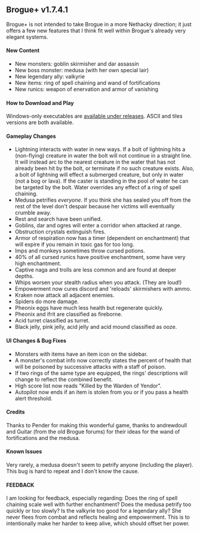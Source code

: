 ## Brogue+ v1.7.4.1

Brogue+ is not intended to take Brogue in a more Nethacky direction; it just offers a few new features that I think fit well within Brogue's already very elegant systems.

#### New Content

  * New monsters: goblin skirmisher and dar assassin
  * New boss monster: medusa (with her own special lair)
  * New legendary ally: valkyrie
  * New items: ring of spell chaining and wand of fortifications
  * New runics: weapon of enervation and armor of vanishing		

#### How to Download and Play

Windows-only executables are [available under releases](https://github.com/bleakley/brogue/releases). ASCII and tiles versions are both available.

#### Gameplay Changes

  * Lightning interacts with water in new ways.  If a bolt of lightning hits a (non-flying) creature in water the bolt will not continue in a straight line.  It will instead arc to the nearest creature in the water that has not already been hit by the bolt, or terminate if no such creature exists.  Also, a bolt of lightning will effect a submerged creature, but only in water (not a bog or lava). If the caster is standing in the pool of water he can be targeted by the bolt.  Water overrides any effect of a ring of spell chaining.
  * Medusa petrifies *everyone*.  If you think she has sealed you off from the rest of the level don't despair because her victims will eventually crumble away.
  * Rest and search have been unified.
  * Goblins, dar and ogres will enter a corridor when attacked at range.
  * Obstruction crystals extinguish fires.
  * Armor of respiration now has a timer (dependent on enchantment) that will expire if you remain in toxic gas for too long.
  * Imps and monkeys sometimes throw cursed potions.
  * 40% of all cursed runics have positive enchantment, some have very high enchantment.
  * Captive naga and trolls are less common and are found at deeper depths.
  * Whips worsen your stealth radius when you attack. (They are loud!)
  * Empowerment now cures discord and 'reloads' skirmishers with ammo.
  * Kraken now attack all adjacent enemies.
  * Spiders do more damage.
  * Pheonix eggs have much less health but regenerate quickly.
  * Pheonix and ifrit are classified as fireborne.
  * Acid turret classified as turret.
  * Black jelly, pink jelly, acid jelly and acid mound classified as ooze.

#### UI Changes & Bug Fixes

  * Monsters with items have an item icon on the sidebar.
  * A monster's combat info now correctly states the percent of health that will be poisoned by successive attacks with a staff of poison.
  * If two rings of the same type are equipped, the rings' descriptions will change to reflect the combined benefit.
  * High score list now reads "Killed by the Warden of Yendor".
  * Autopilot now ends if an item is stolen from you or if you pass a health alert threshold.

#### Credits
Thanks to Pender for making this wonderful game, thanks to andrewdoull and Guitar (from the old Brogue forums) for their ideas for the wand of fortifications and the medusa.

#### Known Issues
Very rarely, a medusa doesn't seem to petrify anyone (including the player).  This bug is hard to repeat and I don't know the cause.

#### FEEDBACK
I am looking for feedback, especially regarding:
Does the ring of spell chaining scale well with further enchantment?
Does the medusa petrify too quickly or too slowly?
Is the valkyrie too good for a legendary ally?  She never flees from combat and reflects healing and empowerment.  This is to intentionally make her harder to keep alive, which should offset her power.
